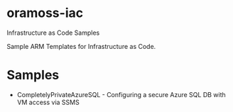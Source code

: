 # oramoss-iac
Infrastructure as Code Samples

Sample ARM Templates for Infrastructure as Code.

# Samples

- CompletelyPrivateAzureSQL - Configuring a secure Azure SQL DB with VM access via SSMS
